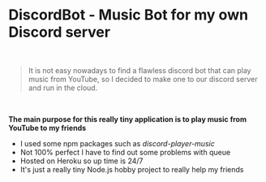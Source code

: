# DiscordBot - Music Bot for my own Discord server
<br>

>It is not easy nowadays to find a flawless discord bot that can play music from YouTube, so I decided to make one to our discord server and run in the cloud.
<br>

 <b>The main purpose for this really tiny application is to play music from YouTube to my friends</b>


- I used some npm packages such as *discord-player-music*
- Not 100% perfect I have to find out some problems with queue
- Hosted on Heroku so up time is 24/7
- It's just a really tiny Node.js hobby project to really help my friends